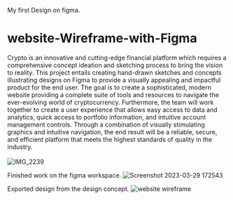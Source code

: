 My first Design on figma. 
# website-Wireframe-with-Figma
Crypto is an innovative and cutting-edge financial platform which requires a comprehensive concept ideation and sketching process to bring the vision to reality. This project entails creating hand-drawn sketches and concepts illustrating designs on Figma to provide a visually appealing and impactful product for the end user. The goal is to create a sophisticated, modern website providing a complete suite of tools and resources to navigate the ever-evolving world of cryptocurrency. Furthermore, the team will work together to create a user experience that allows easy access to data and analytics, quick access to portfolio information, and intuitive account management controls. Through a combination of visually stimulating graphics and intuitive navigation, the end result will be a reliable, secure, and efficient platform that meets the highest standards of quality in the industry.
<br>
<br>
![IMG_2239](https://user-images.githubusercontent.com/50834895/228607049-742f27ba-68b2-4d41-b712-290e975bff2a.jpg)

Finished work on the figma workspace. 
![Screenshot 2023-03-29 172543](https://user-images.githubusercontent.com/50834895/228607348-148480ab-944d-42f9-af80-fcf27dc3e38e.png)

Exported design from the design concept. 
![website wireframe ](https://user-images.githubusercontent.com/50834895/228608363-a02fd082-3d6e-4023-b395-5c226ca0c4e3.jpg)

